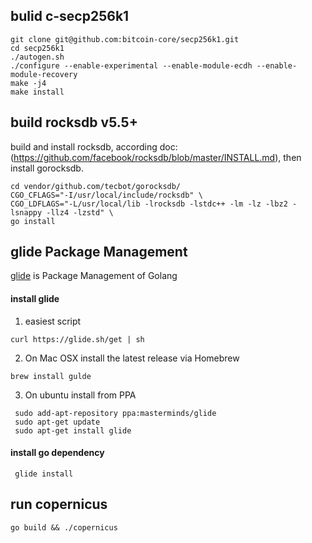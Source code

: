 
## bulid c-secp256k1
```
git clone git@github.com:bitcoin-core/secp256k1.git
cd secp256k1 
./autogen.sh
./configure --enable-experimental --enable-module-ecdh --enable-module-recovery 
make -j4 
make install
```

## build rocksdb v5.5+

build and install rocksdb, according doc: (https://github.com/facebook/rocksdb/blob/master/INSTALL.md), then
install  gorocksdb.

```
cd vendor/github.com/tecbot/gorocksdb/
CGO_CFLAGS="-I/usr/local/include/rocksdb" \
CGO_LDFLAGS="-L/usr/local/lib -lrocksdb -lstdc++ -lm -lz -lbz2 -lsnappy -llz4 -lzstd" \
go install
```

## glide Package Management 
[glide](https://github.com/Masterminds/glide) is Package Management of Golang

#### install glide
1. easiest script
 ```
 curl https://glide.sh/get | sh
 ```
2. On Mac OSX install the latest release via Homebrew
 ```
 brew install gulde
 ```
 3. On ubuntu install from PPA
```
 sudo add-apt-repository ppa:masterminds/glide 
 sudo apt-get update
 sudo apt-get install glide
```
   
#### install go dependency
```
 glide install
```

## run copernicus

```
go build && ./copernicus
```
